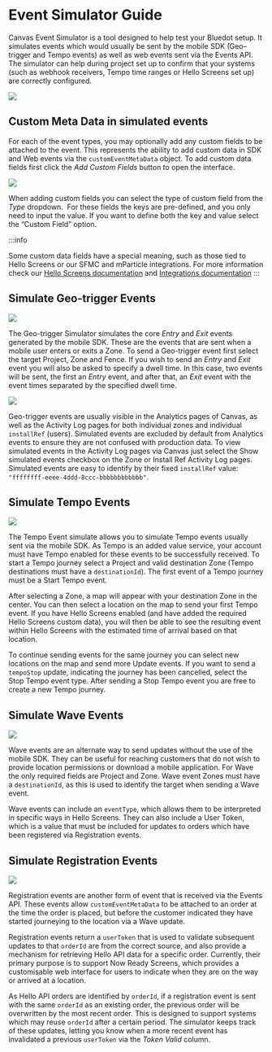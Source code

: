 Event Simulator Guide
=====================

Canvas Event Simulator is a tool designed to help test your Bluedot setup. It simulates events which would usually be sent by the mobile SDK (Geo–trigger and Tempo events) as well as web events sent via the Events API. The simulator can help during project set up to confirm that your systems (such as webhook receivers, Tempo time ranges or Hello Screens set up) are correctly configured.

![](https://docs.bluedot.io/wp-content/uploads/2021/11/event_simulator_main_dashboard-1024x425.png)

**Custom Meta Data in simulated events**
----------------------------------------

For each of the event types, you may optionally add any custom fields to be attached to the event. This represents the ability to add custom data in SDK and Web events via the `customEventMetaData` object. To add custom data fields first click the _Add Custom Fields_ button to open the interface.

![](https://docs.bluedot.io/wp-content/uploads/2021/11/event_simulator_custom_data.png)

When adding custom fields you can select the type of custom field from the _Type_ dropdown.  For these fields the keys are pre-defined, and you only need to input the value. If you want to define both the key and value select the “Custom Field” option.

:::info

Some custom data fields have a special meaning, such as those tied to Hello Screens or our SFMC and mParticle integrations. For more information check our [Hello Screens documentation](https://docs.bluedot.io/hello-screens/) and [Integrations documentation](https://docs.bluedot.io/integrations/)
:::

**Simulate Geo-trigger Events**
-------------------------------

![](https://docs.bluedot.io/wp-content/uploads/2021/11/event_simulator_geotrigger-e1637195716943.png)

The Geo-trigger Simulator simulates the core _Entry_ and _Exit_ events generated by the mobile SDK. These are the events that are sent when a mobile user enters or exits a Zone. To send a Geo-trigger event first select the target Project, Zone and Fence. If you wish to send an _Entry_ and _Exit_ event you will also be asked to specify a dwell time. In this case, two events will be sent, the first an _Entry_ event, and after that, an _Exit_ event with the event times separated by the specified dwell time.

![](https://docs.bluedot.io/wp-content/uploads/2021/11/event_simulator_activity_log-1024x424.png)

Geo-trigger events are usually visible in the Analytics pages of Canvas, as well as the Activity Log pages for both individual zones and individual `installRef` (users). Simulated events are excluded by default from Analytics events to ensure they are not confused with production data. To view simulated events in the Activity Log pages via Canvas just select the Show simulated events checkbox on the Zone or Install Ref Activity Log pages. Simulated events are easy to identify by their fixed `installRef` value: `"ffffffff-eeee-4ddd-8ccc-bbbbbbbbbbbb"`.

**Simulate Tempo Events**
-------------------------

![](https://docs.bluedot.io/wp-content/uploads/2021/11/event_simulator_tempo-e1637195682448-1024x784.png)

The Tempo Event simulate allows you to simulate Tempo events usually sent via the mobile SDK. As Tempo is an added value service, your account must have Tempo enabled for these events to be successfully received. To start a Tempo journey select a Project and valid destination Zone (Tempo destinations must have a `destinationId`). The first event of a Tempo journey must be a Start Tempo event.

After selecting a Zone, a map will appear with your destination Zone in the center. You can then select a location on the map to send your first Tempo event. If you have Hello Screens enabled (and have added the required Hello Screens custom data), you will then be able to see the resulting event within Hello Screens with the estimated time of arrival based on that location.

To continue sending events for the same journey you can select new locations on the map and send more Update events. If you want to send a `tempoStop` update, indicating the journey has been cancelled, select the Stop Tempo event type. After sending a Stop Tempo event you are free to create a new Tempo journey.

**Simulate Wave Events**
------------------------

![](https://docs.bluedot.io/wp-content/uploads/2021/11/event_simulator_wave.png)

Wave events are an alternate way to send updates without the use of the mobile SDK. They can be useful for reaching customers that do not wish to provide location permissions or download a mobile application. For Wave the only required fields are Project and Zone. Wave event Zones must have a `destinationId`, as this is used to identify the target when sending a Wave event.

Wave events can include an `eventType`, which allows them to be interpreted in specific ways in Hello Screens. They can also include a User Token, which is a value that must be included for updates to orders which have been registered via Registration events.

**Simulate Registration Events**
--------------------------------

![](https://docs.bluedot.io/wp-content/uploads/2021/11/event_simulator_registration-e1637196017846.png)

Registration events are another form of event that is received via the Events API. These events allow `customEventMetaData` to be attached to an order at the time the order is placed, but before the customer indicated they have started journeying to the location via a Wave update.

Registration events return a `userToken` that is used to validate subsequent updates to that `orderId` are from the correct source, and also provide a mechanism for retrieving Hello API data for a specific order. Currently, their primary purpose is to support Now Ready Screens, which provides a customisable web interface for users to indicate when they are on the way or arrived at a location.

As Hello API orders are identified by `orderId`, if a registration event is sent with the same `orderId` as an existing order, the previous order will be overwritten by the most recent order. This is designed to support systems which may reuse `orderId` after a certain period. The simulator keeps track of these updates, letting you know when a more recent event has invalidated a previous `userToken` via the _Token Valid_ column.